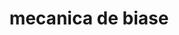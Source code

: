 ---
title: "mecanica de biase"
url: /ciudad-autonoma-de-buenos-aires/mecanica-de-biase/
shop: reparación de automóviles
---